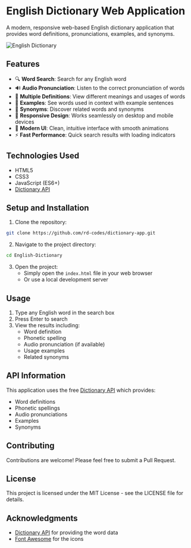# English Dictionary Web Application

A modern, responsive web-based English dictionary application that provides word definitions, pronunciations, examples, and synonyms.

![English Dictionary](https://github.com/user-attachments/assets/5e74c804-c774-47e0-8086-8760a914d4a9)


## Features

- 🔍 **Word Search**: Search for any English word
- 🔊 **Audio Pronunciation**: Listen to the correct pronunciation of words
- 📖 **Multiple Definitions**: View different meanings and usages of words
- 📝 **Examples**: See words used in context with example sentences
- 🔄 **Synonyms**: Discover related words and synonyms
- 📱 **Responsive Design**: Works seamlessly on desktop and mobile devices
- 🎨 **Modern UI**: Clean, intuitive interface with smooth animations
- ⚡ **Fast Performance**: Quick search results with loading indicators

## Technologies Used

- HTML5
- CSS3
- JavaScript (ES6+)
- [Dictionary API](https://dictionaryapi.dev/)

## Setup and Installation

1. Clone the repository:
```bash
git clone https://github.com/rd-codes/dictionary-app.git
```

2. Navigate to the project directory:
```bash
cd English-Dictionary
```

3. Open the project:
   - Simply open the `index.html` file in your web browser
   - Or use a local development server

## Usage

1. Type any English word in the search box
2. Press Enter to search
3. View the results including:
   - Word definition
   - Phonetic spelling
   - Audio pronunciation (if available)
   - Usage examples
   - Related synonyms

## API Information

This application uses the free [Dictionary API](https://dictionaryapi.dev/) which provides:
- Word definitions
- Phonetic spellings
- Audio pronunciations
- Examples
- Synonyms

## Contributing

Contributions are welcome! Please feel free to submit a Pull Request.

## License

This project is licensed under the MIT License - see the LICENSE file for details.

## Acknowledgments

- [Dictionary API](https://dictionaryapi.dev/) for providing the word data
- [Font Awesome](https://fontawesome.com/) for the icons 
